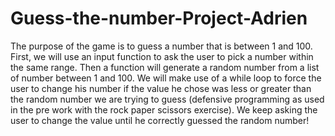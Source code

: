 # Guess-the-number-Project-Adrien

The purpose of the game is to guess a number that is between 1 and 100.
First, we will use an input function to ask the user to pick a number within the same range.
Then a function will generate a random number from a list of number between 1 and 100.
We will make use of a while loop to force the user to change his number if the value he chose was less or greater than the random number we are trying to guess (defensive programming as used in the pre work with the rock paper scissors exercise).
We keep asking the user to change the value until he correctly guessed the random number!
